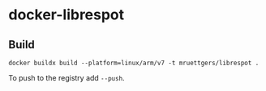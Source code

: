 # docker-librespot

## Build

`docker buildx build --platform=linux/arm/v7 -t mruettgers/librespot .`

To push to the registry add `--push`.
